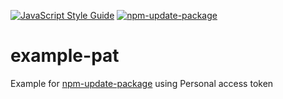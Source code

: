 [![JavaScript Style Guide](https://img.shields.io/badge/code_style-standard-brightgreen.svg)](https://standardjs.com)
[![npm-update-package](https://github.com/npm-update-package/example-pat/actions/workflows/npm-update-package.yml/badge.svg)](https://github.com/npm-update-package/example-pat/actions/workflows/npm-update-package.yml)

# example-pat

Example for [npm-update-package](https://github.com/npm-update-package/npm-update-package) using Personal access token
